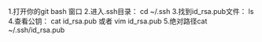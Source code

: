 1.打开你的git bash 窗口
2.进入.ssh目录： cd ~/.ssh
3.找到id_rsa.pub文件： ls
4.查看公钥： cat id_rsa.pub 或者 vim id_rsa.pub
5.绝对路径cat ~/.ssh/id_rsa.pub